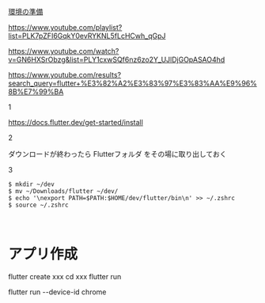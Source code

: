 

<a href="https://alicia-ing.com/programming/flutter/vscode-setting/" target="_blank">環境の準備</a>



https://www.youtube.com/playlist?list=PLK7pZFI6GqkY0evRYKNL5fLcHCwh_qGpJ




https://www.youtube.com/watch?v=GN6HXSrObzg&list=PLY1cxwSQf6nz6zo2Y_UJlDjGOpASAO4hd





https://www.youtube.com/results?search_query=flutter+%E3%82%A2%E3%83%97%E3%83%AA%E9%96%8B%E7%99%BA





1


https://docs.flutter.dev/get-started/install



2



ダウンロードが終わったら Flutterフォルダ をその場に取り出しておく




3






```
$ mkdir ~/dev
$ mv ~/Downloads/flutter ~/dev/
$ echo '\nexport PATH=$PATH:$HOME/dev/flutter/bin\n' >> ~/.zshrc
$ source ~/.zshrc
```

<br>

# アプリ作成

flutter create xxx
cd xxx
flutter run




flutter run --device-id chrome 
